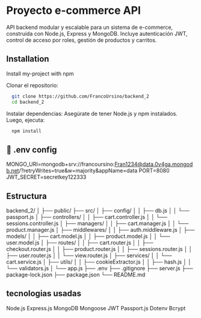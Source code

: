 
# Proyecto e-commerce API

API backend modular y escalable para un sistema de e-commerce, construida con Node.js, Express y MongoDB. Incluye autenticación JWT, control de acceso por roles, gestión de productos y carritos.

## Installation

Install my-project with npm

Clonar el repositorio:
```bash
  git clone https://github.com/FrancoUrsino/backend_2
  cd backend_2
```
Instalar dependencias: Asegúrate de tener Node.js y npm instalados. Luego, ejecuta:
```bash
  npm install
```


## 🔐 .env config 

MONGO_URI=mongodb+srv://francoursino:Fran1234@data.0v4ga.mongodb.net/?retryWrites=true&w=majority&appName=data
PORT=8080
JWT_SECRET=secretkey122333


## Estructura 

backend_2/
│
├── public/
├── src/
│   ├── config/
│   │   ├── db.js
│   │   └── passport.js
│   ├── controllers/
│   │   ├── cart.controller.js
│   │   └── sessions.controller.js
│   ├── managers/
│   │   ├── cart.manager.js
│   │   └── product.manager.js
│   ├── middlewares/
│   │   ├── auth.middleware.js
│   ├── models/
│   │   ├── cart.model.js
│   │   ├── product.model.js
│   │   └── user.model.js
│   ├── routes/
│   │   ├── cart.router.js
│   │   ├── checkout.router.js
│   │   ├── product.router.js
│   │   ├── sessions.router.js
│   │   ├── user.router.js
│   │   └── view.router.js
│   ├── services/
│   │   └── cart.service.js
│   ├── utils/
│   │   ├── cookieExtractor.js
│   │   ├── hash.js
│   │   └── validators.js
│   └── app.js
├── .env
├── .gitignore
├── server.js
├── package-lock.json
├── package.json
└── README.md



## tecnologias usadas


Node.js
Express.js
MongoDB
Mongoose
JWT
Passport.js
Dotenv
Bcrypt
